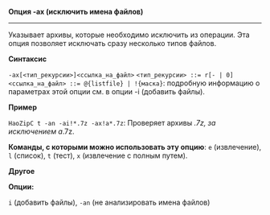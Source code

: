 ﻿**Опция -ax (исключить имена файлов)**

--------------------------------------------------------------------------------

Указывает архивы, которые необходимо исключить из операции. Эта опция позволяет исключать сразу несколько типов файлов.

**Синтаксис**

`-ax[<тип_рекурсии>]<ссылка_на_файл>`
`<тип_рекурсии> ::= r[- | 0]`
`<ссылка_на_файл> ::= @{listfile} | !{маска}`: подробную информацию о параметрах этой опции см. в опции -i (добавить файлы).

**Пример**

`HaoZipC t -an -ai!*.7z -ax!a*.7z`: Проверяет архивы *.7z, за исключением a*.7z.

**Команды, с которыми можно использовать эту опцию**: `e` (извлечение), `l` (список), `t` (тест), `x` (извлечение с полным путем).

**Другое**

**Опции:**

`i` (добавить файлы), `-an` (не анализировать имена файлов)
